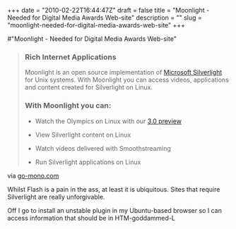 +++
date = "2010-02-22T16:44:47Z"
draft = false
title = "Moonlight - Needed for Digital Media Awards Web-site"
description = ""
slug = "moonlight-needed-for-digital-media-awards-web-site"
+++

#"Moonlight - Needed for Digital Media Awards Web-site"


 <div class="posterous_bookmarklet_entry">
 <blockquote><div>
 <h3><span style="height: 20px;"><span>Rich </span></span><span style="height: 20px;"><span>Internet </span></span><span style="height: 20px;"><span>Applications</span></span></h3>
 <p>

 Moonlight is an open source implementation of <a href="http://silverlight.net">Microsoft Silverlight</a> for
 Unix systems. With Moonlight you can access videos,
 applications and content created for Silverlight on Linux.

 </p>

 <h3><span style="height: 20px;"><span>With </span></span><span style="height: 20px;"><span>Moonlight </span></span><span style="height: 20px;"><span>you </span></span><span style="height: 20px;"><span>can:</span></span></h3>

 <ul>
 <li><p>Watch the Olympics on Linux with our <a href="http://go-mono.com/moonlight#">3.0 preview</a></p></li>
 <li><p>View Silverlight content on Linux</p></li>
 <li><p>Watch videos delivered with Smoothstreaming</p></li>
 <li><p>Run Silverlight applications on Linux</p></li>
 </ul>
 </div></blockquote>

<div class="posterous_quote_citation">via <a href="http://go-mono.com/moonlight/">go-mono.com</a></div>
 <p>Whilst Flash is a pain in the ass, at least it is ubiquitous. Sites that require Silverlight are really unforgivable.
</p><p>Off I go to install an unstable plugin in my Ubuntu-based browser so I can access information that should be in HTM-goddammed-L</p></div>
 